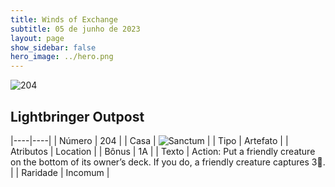 ```yaml
---
title: Winds of Exchange
subtitle: 05 de junho de 2023
layout: page
show_sidebar: false
hero_image: ../hero.png
---
```


![204](https://mastervault-storage-prod.s3.amazonaws.com/media/card_front/en/600_204_28fe2cd93c99_en.png)


## Lightbringer Outpost

|----|----|
| Número | 204 |
| Casa | ![Sanctum](https://archonarcana.com/images/thumb/c/c7/Sanctum.png/22px-Sanctum.png "Santuário") |
| Tipo | Artefato |
| Atributos | Location |
| Bônus | 1A |
| Texto | Action: Put a friendly creature on the bottom of its owner’s deck. If you do, a friendly creature captures 3.  |
| Raridade | Incomum |
